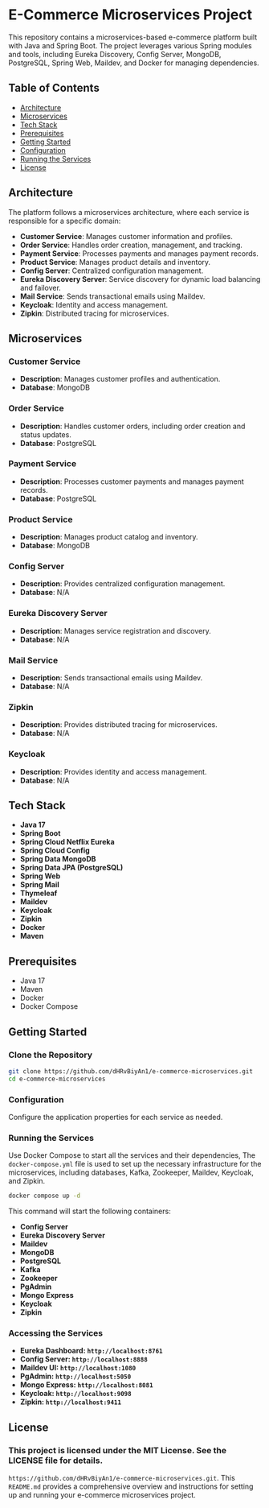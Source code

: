 # E-Commerce Microservices Project

This repository contains a microservices-based e-commerce platform built with Java and Spring Boot. The project leverages various Spring modules and tools, including Eureka Discovery, Config Server, MongoDB, PostgreSQL, Spring Web, Maildev, and Docker for managing dependencies.

## Table of Contents

- [Architecture](#architecture)
- [Microservices](#microservices)
- [Tech Stack](#tech-stack)
- [Prerequisites](#prerequisites)
- [Getting Started](#getting-started)
- [Configuration](#configuration)
- [Running the Services](#running-the-services)
- [License](#license)

## Architecture

The platform follows a microservices architecture, where each service is responsible for a specific domain:

- **Customer Service**: Manages customer information and profiles.
- **Order Service**: Handles order creation, management, and tracking.
- **Payment Service**: Processes payments and manages payment records.
- **Product Service**: Manages product details and inventory.
- **Config Server**: Centralized configuration management.
- **Eureka Discovery Server**: Service discovery for dynamic load balancing and failover.
- **Mail Service**: Sends transactional emails using Maildev.
- **Keycloak**: Identity and access management.
- **Zipkin**: Distributed tracing for microservices.

## Microservices

### Customer Service
- **Description**: Manages customer profiles and authentication.
- **Database**: MongoDB

### Order Service
- **Description**: Handles customer orders, including order creation and status updates.
- **Database**: PostgreSQL

### Payment Service
- **Description**: Processes customer payments and manages payment records.
- **Database**: PostgreSQL

### Product Service
- **Description**: Manages product catalog and inventory.
- **Database**: MongoDB

### Config Server
- **Description**: Provides centralized configuration management.
- **Database**: N/A

### Eureka Discovery Server
- **Description**: Manages service registration and discovery.
- **Database**: N/A

### Mail Service
- **Description**: Sends transactional emails using Maildev.
- **Database**: N/A

### Zipkin
- **Description**: Provides distributed tracing for microservices.
- **Database**: N/A

### Keycloak
- **Description**: Provides identity and access management.
- **Database**: N/A

## Tech Stack

- **Java 17**
- **Spring Boot**
- **Spring Cloud Netflix Eureka**
- **Spring Cloud Config**
- **Spring Data MongoDB**
- **Spring Data JPA (PostgreSQL)**
- **Spring Web**
- **Spring Mail**
- **Thymeleaf**
- **Maildev**
- **Keycloak**
- **Zipkin**
- **Docker**
- **Maven**

## Prerequisites

- Java 17
- Maven
- Docker
- Docker Compose

## Getting Started

### Clone the Repository

```bash
git clone https://github.com/dHRvBiyAn1/e-commerce-microservices.git
cd e-commerce-microservices
```
### Configuration
Configure the application properties for each service as needed.

### Running the Services
Use Docker Compose to start all the services and their dependencies, The `docker-compose.yml` file is used to set up the necessary infrastructure for the microservices, including databases, Kafka, Zookeeper, Maildev, Keycloak, and Zipkin.
```bash
docker compose up -d
```
This command will start the following containers:
- **Config Server**
- **Eureka Discovery Server**
- **Maildev**
- **MongoDB**
- **PostgreSQL**
- **Kafka**
- **Zookeeper**
- **PgAdmin**
- **Mongo Express**
- **Keycloak**
- **Zipkin**

### Accessing the Services
- **Eureka Dashboard: `http://localhost:8761`**
- **Config Server: `http://localhost:8888`**
- **Maildev UI: `http://localhost:1080`**
- **PgAdmin: `http://localhost:5050`**
- **Mongo Express: `http://localhost:8081`**
- **Keycloak: `http://localhost:9098`**
- **Zipkin: `http://localhost:9411`**

## License
### This project is licensed under the MIT License. See the LICENSE file for details.

`https://github.com/dHRvBiyAn1/e-commerce-microservices.git`. This `README.md` provides a comprehensive overview and instructions for setting up and running your e-commerce microservices project.
